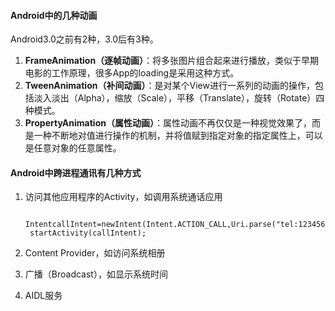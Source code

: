 
#### Android中的几种动画

Android3.0之前有2种，3.0后有3种。

1. **FrameAnimation（逐帧动画）**：将多张图片组合起来进行播放，类似于早期电影的工作原理，很多App的loading是采用这种方式。
2. **TweenAnimation（补间动画）**：是对某个View进行一系列的动画的操作，包括淡入淡出（Alpha），缩放（Scale），平移（Translate），旋转（Rotate）四种模式。
3. **PropertyAnimation（属性动画）**：属性动画不再仅仅是一种视觉效果了，而是一种不断地对值进行操作的机制，并将值赋到指定对象的指定属性上，可以是任意对象的任意属性。

#### Android中跨进程通讯有几种方式

1. 访问其他应用程序的Activity，如调用系统通话应用
 
        IntentcallIntent=newIntent(Intent.ACTION_CALL,Uri.parse("tel:12345678");
        startActivity(callIntent);

2. Content Provider，如访问系统相册

3. 广播（Broadcast），如显示系统时间

4. AIDL服务


